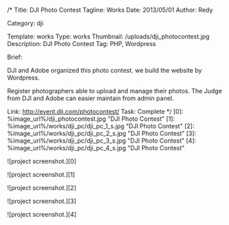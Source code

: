 /*
Title: DJI Photo Contest
Tagline: Works
Date: 2013/05/01
Author: Redy

Category: dji

Template: works
Type: works
Thumbnail: /uploads/dji_photocontest.jpg
Description: DJI Photo Contest
Tag: PHP, Wordpress

Brief: <p>DJI and Adobe organized this photo contest. we build the website by Wordpress.</p><p>Register photographers able to upload and manage their photos. The Judge from DJI and Adobe can easier maintain from admin panel.</p>

Link: http://event.dji.com/photocontest/
Task: Complete
*/
[0]: %image_url%/dji_photocontest.jpg  "DJI Photo Contest"
[1]: %image_url%/works/dji_pc/dji_pc_1_s.jpg  "DJI Photo Contest"
[2]: %image_url%/works/dji_pc/dji_pc_2_s.jpg  "DJI Photo Contest"
[3]: %image_url%/works/dji_pc/dji_pc_3_s.jpg  "DJI Photo Contest"
[4]: %image_url%/works/dji_pc/dji_pc_4_s.jpg  "DJI Photo Contest"

![project screenshot.][0]

![project screenshot.][1]

![project screenshot.][2]

![project screenshot.][3]

![project screenshot.][4]